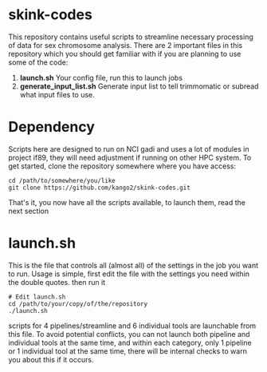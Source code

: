 # skink-codes
This repository contains useful scripts to streamline necessary processing of data for sex chromosome analysis. There are 2 important files in this repository which you should get familiar with if you are planning to use some of the code:
1. **launch.sh** Your config file, run this to launch jobs
2. **generate_input_list.sh** Generate input list to tell trimmomatic or subread what input files to use.

# Dependency
Scripts here are designed to run on NCI gadi and uses a lot of modules in project if89, they will need adjustment if running on other HPC system.
To get started, clone the repository somewhere where you have access:
```
cd /path/to/somewhere/you/like
git clone https://github.com/kango2/skink-codes.git
```
That's it, you now have all the scripts available, to launch them, read the next section

# launch.sh
This is the file that controls all (almost all) of the settings in the job you want to run. Usage is simple, first edit the file with the settings you need within the double quotes. then run it
```
# Edit launch.sh
cd /path/to/your/copy/of/the/repository
./launch.sh
```
scripts for 4 pipelines/streamline and 6 individual tools are launchable from this file. To avoid potential conflicts, you can not launch both pipeline and individual tools at the same time, and within each category, only 1 pipeline or 1 individual tool at the same time, there will be internal checks to warn you about this if it occurs.


